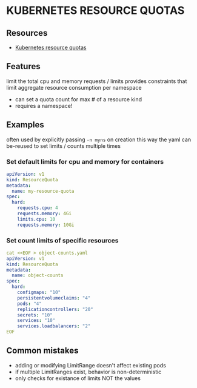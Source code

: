 # KUBERNETES RESOURCE QUOTAS

## Resources

- [Kubernetes resource quotas](https://kubernetes.io/docs/concepts/policy/resource-quotas/)

## Features
limit the total cpu and memory requests / limits
provides constraints that limit aggregate resource consumption per namespace
- can set a quota count for max # of a resource kind
- requires a namespace!

## Examples
often used by explicitly passing `-n myns` on creation
this way the yaml can be-reused to set limits / counts multiple times

### Set default limits for cpu and memory for containers

```yml
apiVersion: v1
kind: ResourceQuota
metadata:
  name: my-resource-quota
spec:
  hard:
    requests.cpu: 4
    requests.memory: 4Gi
    limits.cpu: 10
    requests.memory: 10Gi
```

### Set count limits of specific resources
```yaml
cat <<EOF > object-counts.yaml
apiVersion: v1
kind: ResourceQuota
metadata:
  name: object-counts
spec:
  hard:
    configmaps: "10"
    persistentvolumeclaims: "4"
    pods: "4"
    replicationcontrollers: "20"
    secrets: "10"
    services: "10"
    services.loadbalancers: "2"
EOF
```

## Common mistakes

- adding or modifying LimitRange doesn't affect existing pods
- if multiple LimitRanges exist, behavior is non-deterministic
- only checks for existance of limits NOT the values